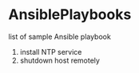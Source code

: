 # AnsiblePlaybooks
list of sample Ansible playbook
1. install NTP service
2. shutdown host remotely
